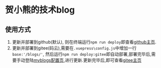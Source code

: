 # 贺小熊的技术blog

## 使用方式

1. 更新并部署到github(默认), 则在终端运行`npm run deploy`即查看[github主页](https://weiwei3381.github.io/).
2. 更新并部署到gitee(码云),需要在`.vuepress\config.js`中增加一行`base:'/blogs/'`, 然后运行`npm run deploy:gitee`即自动部署,部署完毕后,需要手动登陆[myblogs配置页](https://gitee.com/weiwei3381/blogs/pages),进行更新.更新完毕后,即可查看[gitee主页](http://weiwei3381.gitee.io/blogs/)
